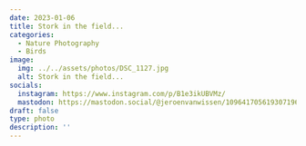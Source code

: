 ```yaml
---
date: 2023-01-06
title: Stork in the field...
categories:
  - Nature Photography
  - Birds
image:
  img: ../../assets/photos/DSC_1127.jpg
  alt: Stork in the field...
socials:
  instagram: https://www.instagram.com/p/B1e3ikUBVMz/
  mastodon: https://mastodon.social/@jeroenvanwissen/109641705619307196
draft: false
type: photo
description: ''
---
```

